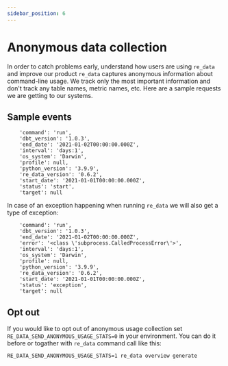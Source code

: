 ```yaml
---
sidebar_position: 6
---
```



# Anonymous data collection

In order to catch problems early, understand how users are using `re_data` and improve our product `re_data` captures anonymous information about command-line usage. We track only the most important information and don't track any table names, metric names, etc. Here are a sample requests we are getting to our systems.

## Sample events

```
    'command': 'run',
    'dbt_version': '1.0.3',
    'end_date': '2021-01-02T00:00:00.000Z',
    'interval': 'days:1',
    'os_system': 'Darwin',
    'profile': null,
    'python_version': '3.9.9',
    're_data_version': '0.6.2',
    'start_date': '2021-01-01T00:00:00.000Z',
    'status': 'start',
    'target': null
```

In case of an exception happening when running `re_data` we will also get a type of exception:

```
    'command': 'run',
    'dbt_version': '1.0.3',
    'end_date': '2021-01-02T00:00:00.000Z',
    'error': '<class \'subprocess.CalledProcessError\'>',
    'interval': 'days:1',
    'os_system': 'Darwin',
    'profile': null,
    'python_version': '3.9.9',
    're_data_version': '0.6.2',
    'start_date': '2021-01-01T00:00:00.000Z',
    'status': 'exception',
    'target': null
```

## Opt out

If you would like to opt out of anonymous usage collection set `RE_DATA_SEND_ANONYMOUS_USAGE_STATS=0` in your environment. You can do it before or togather with `re_data` command call like this:

```
RE_DATA_SEND_ANONYMOUS_USAGE_STATS=1 re_data overview generate
```